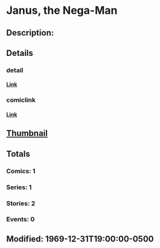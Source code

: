 # Janus, the Nega-Man
## Description: 
## Details
### detail
#### [Link](http://marvel.com/characters/1081/janus_the_nega-man?utm_campaign=apiRef&utm_source=d8455188da2836f893171a8a63981172)
### comiclink
#### [Link](http://marvel.com/comics/characters/1010878/janus_the_nega-man?utm_campaign=apiRef&utm_source=d8455188da2836f893171a8a63981172)
## [Thumbnail](http://i.annihil.us/u/prod/marvel/i/mg/b/40/image_not_available.jpg)
## Totals
### Comics: 1
### Series: 1
### Stories: 2
### Events: 0
## Modified: 1969-12-31T19:00:00-0500